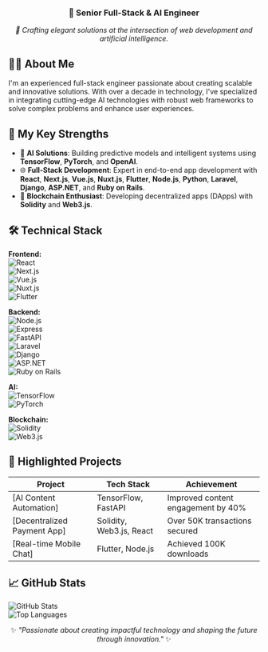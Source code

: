 <h3 align="center">🌟 Senior Full-Stack & AI Engineer</h3>

<p align="center">
  <em>🚀 Crafting elegant solutions at the intersection of web development and artificial intelligence.</em>
</p>

## 🧑‍💻 About Me

I'm an experienced full-stack engineer passionate about creating scalable and innovative solutions. With over a decade in technology, I've specialized in integrating cutting-edge AI technologies with robust web frameworks to solve complex problems and enhance user experiences.

## 🎯 My Key Strengths

- 🔮 **AI Solutions**: Building predictive models and intelligent systems using **TensorFlow**, **PyTorch**, and **OpenAI**.
- 🌐 **Full-Stack Development**: Expert in end-to-end app development with **React**, **Next.js**, **Vue.js**, **Nuxt.js**, **Flutter**, **Node.js**, **Python**, **Laravel**, **Django**, **ASP.NET**, and **Ruby on Rails**.
- 🔗 **Blockchain Enthusiast**: Developing decentralized apps (DApps) with **Solidity** and **Web3.js**.

## 🛠️ Technical Stack

**Frontend:**  
![React](https://img.shields.io/badge/-React-61DAFB?logo=react&logoColor=white&style=flat-square)  
![Next.js](https://img.shields.io/badge/-Next.js-black?logo=next.js&logoColor=white&style=flat-square)  
![Vue.js](https://img.shields.io/badge/-Vue.js-4FC08D?logo=vue.js&logoColor=white&style=flat-square)  
![Nuxt.js](https://img.shields.io/badge/-Nuxt.js-00C58E?logo=nuxt.js&logoColor=white&style=flat-square)  
![Flutter](https://img.shields.io/badge/-Flutter-02569B?logo=flutter&logoColor=white&style=flat-square)  

**Backend:**  
![Node.js](https://img.shields.io/badge/-Node.js-339933?logo=node.js&logoColor=white&style=flat-square)  
![Express](https://img.shields.io/badge/-Express-000000?logo=express&logoColor=white&style=flat-square)  
![FastAPI](https://img.shields.io/badge/-FastAPI-009688?logo=fastapi&logoColor=white&style=flat-square)  
![Laravel](https://img.shields.io/badge/-Laravel-FF2D20?logo=laravel&logoColor=white&style=flat-square)  
![Django](https://img.shields.io/badge/-Django-092E20?logo=django&logoColor=white&style=flat-square)  
![ASP.NET](https://img.shields.io/badge/-ASP.NET-5C2D91?logo=dotnet&logoColor=white&style=flat-square)  
![Ruby on Rails](https://img.shields.io/badge/-Ruby%20on%20Rails-CC0000?logo=rubyonrails&logoColor=white&style=flat-square)  

**AI:**  
![TensorFlow](https://img.shields.io/badge/-TensorFlow-FF6F00?logo=tensorflow&logoColor=white&style=flat-square)  
![PyTorch](https://img.shields.io/badge/-PyTorch-EE4C2C?logo=pytorch&logoColor=white&style=flat-square)  

**Blockchain:**  
![Solidity](https://img.shields.io/badge/-Solidity-363636?logo=ethereum&logoColor=white&style=flat-square)  
![Web3.js](https://img.shields.io/badge/-Web3.js-F16822?logo=web3.js&logoColor=white&style=flat-square)  

## 🌟 Highlighted Projects

| Project | Tech Stack | Achievement |
|---------|------------|-------------|
| [AI Content Automation] | TensorFlow, FastAPI | Improved content engagement by 40% |
| [Decentralized Payment App] | Solidity, Web3.js, React | Over 50K transactions secured |
| [Real-time Mobile Chat] | Flutter, Node.js | Achieved 100K downloads |

## 📈 GitHub Stats

![GitHub Stats](https://github-readme-stats.vercel.app/api?username=kinbo1111&show_icons=true&theme=dark)  
![Top Languages](https://github-readme-stats.vercel.app/api/top-langs/?username=kinbo1111&layout=compact&theme=dark)

<p align="center">
✨ <em>"Passionate about creating impactful technology and shaping the future through innovation."</em> ✨
</p>
